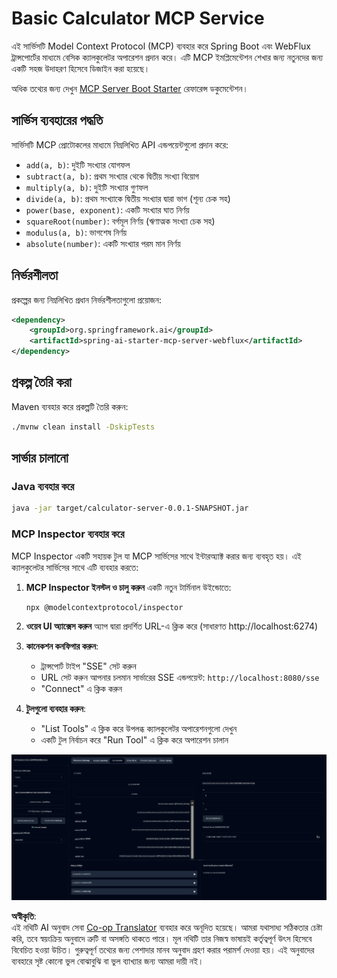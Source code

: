 <!--
CO_OP_TRANSLATOR_METADATA:
{
  "original_hash": "ed9cab32cc67c12d8969b407aa47100a",
  "translation_date": "2025-07-13T17:53:16+00:00",
  "source_file": "03-GettingStarted/01-first-server/solution/java/README.md",
  "language_code": "bn"
}
-->
# Basic Calculator MCP Service

এই সার্ভিসটি Model Context Protocol (MCP) ব্যবহার করে Spring Boot এবং WebFlux ট্রান্সপোর্টের মাধ্যমে বেসিক ক্যালকুলেটর অপারেশন প্রদান করে। এটি MCP ইমপ্লিমেন্টেশন শেখার জন্য নতুনদের জন্য একটি সহজ উদাহরণ হিসেবে ডিজাইন করা হয়েছে।

অধিক তথ্যের জন্য দেখুন [MCP Server Boot Starter](https://docs.spring.io/spring-ai/reference/api/mcp/mcp-server-boot-starter-docs.html) রেফারেন্স ডকুমেন্টেশন।


## সার্ভিস ব্যবহারের পদ্ধতি

সার্ভিসটি MCP প্রোটোকলের মাধ্যমে নিম্নলিখিত API এন্ডপয়েন্টগুলো প্রদান করে:

- `add(a, b)`: দুইটি সংখ্যার যোগফল
- `subtract(a, b)`: প্রথম সংখ্যার থেকে দ্বিতীয় সংখ্যা বিয়োগ
- `multiply(a, b)`: দুইটি সংখ্যার গুণফল
- `divide(a, b)`: প্রথম সংখ্যাকে দ্বিতীয় সংখ্যার দ্বারা ভাগ (শূন্য চেক সহ)
- `power(base, exponent)`: একটি সংখ্যার ঘাত নির্ণয়
- `squareRoot(number)`: বর্গমূল নির্ণয় (ঋণাত্মক সংখ্যা চেক সহ)
- `modulus(a, b)`: ভাগশেষ নির্ণয়
- `absolute(number)`: একটি সংখ্যার পরম মান নির্ণয়

## নির্ভরশীলতা

প্রকল্পের জন্য নিম্নলিখিত প্রধান নির্ভরশীলতাগুলো প্রয়োজন:

```xml
<dependency>
    <groupId>org.springframework.ai</groupId>
    <artifactId>spring-ai-starter-mcp-server-webflux</artifactId>
</dependency>
```

## প্রকল্প তৈরি করা

Maven ব্যবহার করে প্রকল্পটি তৈরি করুন:
```bash
./mvnw clean install -DskipTests
```

## সার্ভার চালানো

### Java ব্যবহার করে

```bash
java -jar target/calculator-server-0.0.1-SNAPSHOT.jar
```

### MCP Inspector ব্যবহার করে

MCP Inspector একটি সহায়ক টুল যা MCP সার্ভিসের সাথে ইন্টারঅ্যাক্ট করার জন্য ব্যবহৃত হয়। এই ক্যালকুলেটর সার্ভিসের সাথে এটি ব্যবহার করতে:

1. **MCP Inspector ইনস্টল ও চালু করুন** একটি নতুন টার্মিনাল উইন্ডোতে:
   ```bash
   npx @modelcontextprotocol/inspector
   ```

2. **ওয়েব UI অ্যাক্সেস করুন** অ্যাপ দ্বারা প্রদর্শিত URL-এ ক্লিক করে (সাধারণত http://localhost:6274)

3. **কানেকশন কনফিগার করুন**:
   - ট্রান্সপোর্ট টাইপ "SSE" সেট করুন
   - URL সেট করুন আপনার চলমান সার্ভারের SSE এন্ডপয়েন্ট: `http://localhost:8080/sse`
   - "Connect" এ ক্লিক করুন

4. **টুলগুলো ব্যবহার করুন**:
   - "List Tools" এ ক্লিক করে উপলব্ধ ক্যালকুলেটর অপারেশনগুলো দেখুন
   - একটি টুল নির্বাচন করে "Run Tool" এ ক্লিক করে অপারেশন চালান

![MCP Inspector Screenshot](../../../../../../translated_images/tool.40e180a7b0d0fe2067cf96435532b01f63f7f8619d6b0132355a04b426b669ac.bn.png)

**অস্বীকৃতি**:  
এই নথিটি AI অনুবাদ সেবা [Co-op Translator](https://github.com/Azure/co-op-translator) ব্যবহার করে অনূদিত হয়েছে। আমরা যথাসাধ্য সঠিকতার চেষ্টা করি, তবে স্বয়ংক্রিয় অনুবাদে ত্রুটি বা অসঙ্গতি থাকতে পারে। মূল নথিটি তার নিজস্ব ভাষায়ই কর্তৃত্বপূর্ণ উৎস হিসেবে বিবেচিত হওয়া উচিত। গুরুত্বপূর্ণ তথ্যের জন্য পেশাদার মানব অনুবাদ গ্রহণ করার পরামর্শ দেওয়া হয়। এই অনুবাদের ব্যবহারে সৃষ্ট কোনো ভুল বোঝাবুঝি বা ভুল ব্যাখ্যার জন্য আমরা দায়ী নই।